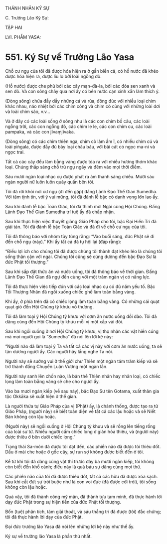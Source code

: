THÁNH NHÂN KÝ SỰ

C. Trưởng Lão Ký Sự:

TẬP HAI

LVI. PHẨM YASA:

# 551. Ký Sự về Trưởng Lão Yasa

Chỗ cư ngụ của tôi đã được hóa hiện ra ở gần biển cả, có hồ nước đã khéo được hóa hiện ra, được líu lo bởi loài ngỗng đỏ.

(Hồ nước) được che phủ bởi các cây mạn-đà-la, bởi các đóa sen xanh và sen đỏ. Và con sông chảy qua nơi ấy có bến nước cạn xinh xắn làm thích ý.

(Dòng sông) chứa đầy dẫy những cá và rùa, đông đúc với nhiều loại chim khác nhau, náo nhiệt bởi các chim công và chim cò cùng với những loài dơi và loài chim sáo, v.v…

Và ở đây có các loài sống ở sông như là các con chim bồ câu, các loài ngỗng trời, các con ngỗng đỏ, các chim le le, các con chim cu, các loài pampaka, và các con jīvaṃjīvaka.

(Dòng sông) có các chim thiên nga, chim cò làm ầm ĩ, có nhiều chim cú và loài piṅgala, được đầy đủ bảy loại châu báu, với bãi cát có ngọc ma-ni và ngọc trai.

Tất cả các cây đều làm bằng vàng được tỏa ra với nhiều hương thơm khác loại. Chúng thắp sáng chỗ trú ngụ ngày và đêm vào mọi thời điểm.

Sáu mươi ngàn loại nhạc cụ được phát ra âm thanh sáng chiều. Mười sáu ngàn người nữ luôn luôn quây quần bên tôi.

Tôi đã rời khỏi nơi cư ngụ (đi đến gặp) đấng Lãnh Đạo Thế Gian Sumedha. Với tâm tịnh tín, với ý vui mừng, tôi đã đảnh lễ bậc có danh vọng lớn lao ấy.

Sau khi đảnh lễ bậc Toàn Giác, tôi đã thỉnh mời Ngài cùng Hội Chúng. Đấng Lãnh Đạo Thế Gian Sumedha trí tuệ ấy đã chấp nhận.

Sau khi thực hiện việc thuyết giảng Giáo Pháp cho tôi, bậc Đại Hiền Trí đã giải tán. Tôi đã đảnh lễ bậc Toàn Giác và đã đi về chỗ cư ngụ của tôi.

Tôi đã thông báo với nhóm tùy tùng rằng: “Vào buổi sáng, đức Phật sẽ đi đến chỗ ngụ (này).” Khi ấy tất cả đã tụ hội lại (đáp rằng):

“Điều lợi ích cho chúng tôi đã được chúng tôi thành đạt khéo léo là chúng tôi sống thân cận với ngài. Chúng tôi cũng sẽ cúng dường đến bậc Đạo Sư là đức Phật tối thượng.”

Sau khi sắp đặt thức ăn và nước uống, tôi đã thông báo về thời gian. Đấng Lãnh Đạo Thế Gian đã ngự đến cùng với một trăm ngàn vị có năng lực.

Tôi đã thực hiện việc tiếp đón với các loại nhạc cụ có đủ năm yếu tố. Bậc Tối Thượng Nhân đã ngồi xuống chiếc ghế làm toàn bằng vàng.

Khi ấy, ở phía trên đã có chiếc lọng làm toàn bằng vàng. Có những cái quạt quạt gió đến Hội Chúng tỳ khưu vô thượng.

Tôi đã làm toại ý Hội Chúng tỳ khưu với cơm ăn nước uống dồi dào. Tôi đã dâng cúng đến Hội Chúng tỳ khưu mỗi vị một xấp vải đôi.

Sau khi ngồi xuống ở nơi Hội Chúng tỳ khưu, vị thọ nhận các vật hiến cúng mà mọi người gọi là “Sumedha” đã nói lên lời kệ này:

“Người nào đã làm toại ý Ta và tất cả các vị này với cơm ăn nước uống, ta sẽ tán dương người ấy. Các người hãy lắng nghe Ta nói.

Người này sẽ sướng vui ở thế giới chư Thiên một ngàn tám trăm kiếp và sẽ trở thành đấng Chuyển Luân Vương một ngàn lần.

Người này sanh lên chốn nào, là bản thể Thiên nhân hay nhân loại, có chiếc lọng làm toàn bằng vàng sẽ che cho người ấy.

Vào ba mươi ngàn kiếp (về sau này), bậc Đạo Sư tên Gotama, xuất thân gia tộc Okkāka sẽ xuất hiện ở thế gian.

Là người thừa tự Giáo Pháp của vị (Phật) ấy, là chánh thống, được tạo ra từ Giáo Pháp, (người này) sẽ biết toàn diện về tất cả các lậu hoặc và sẽ Niết Bàn không còn lậu hoặc.

(Người này) sẽ ngồi xuống ở Hội Chúng tỳ khưu và sẽ rống lên tiếng rống của loài sư tử. Nhiều người cầm chiếc lọng ở giàn hỏa thiêu, và (người này) được thiêu ở bên dưới chiếc lọng.”

Trạng thái Sa-môn đã được tôi đạt đến, các phiền não đã được tôi thiêu đốt. Dầu ở mái che hoặc ở gốc cây, sự run sợ không được biết đến ở tôi.

Kể từ khi tôi đã dâng cúng vật thí trước đây ba mươi ngàn kiếp, tôi không còn biết đến khổ cảnh; điều này là quả báu sự dâng cúng mọi thứ.

Các phiền não của tôi đã được thiêu đốt, tất cả các hữu đã được xóa sạch. Sau khi cắt đứt sự trói buộc như là con voi đực (đã được cởi trói), tôi sống không còn lậu hoặc.

Quả vậy, tôi đã thành công mỹ mãn, đã thành tựu tam minh, đã thực hành lời dạy đức Phật trong sự hiện tiền của đức Phật tối thượng.

Bốn (tuệ) phân tích, tám giải thoát, và sáu thắng trí đã được (tôi) đắc chứng; tôi đã thực hành lời dạy của đức Phật.

Đại đức trưởng lão Yasa đã nói lên những lời kệ này như thế ấy.

Ký sự về trưởng lão Yasa là phần thứ nhất.
